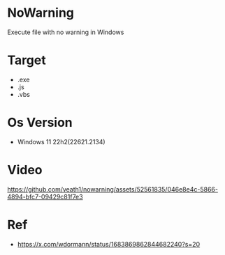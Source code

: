 # NoWarning
Execute file with no warning in Windows

# Target
- .exe
- .js
- .vbs

# Os Version

- Windows 11 22h2(22621.2134)


# Video

https://github.com/veath1/nowarning/assets/52561835/046e8e4c-5866-4894-bfc7-09429c81f7e3


# Ref

- https://x.com/wdormann/status/1683869862844682240?s=20
